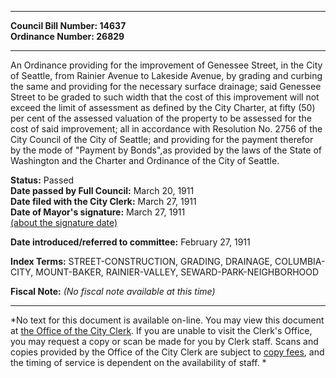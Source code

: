 * * * * *  
  
**Council Bill Number: [](#h0)[](#h2)14637**   
**Ordinance Number: 26829**  
  
* * * * *  
  
An Ordinance providing for the improvement of Genessee Street, in the City of Seattle, from Rainier Avenue to Lakeside Avenue, by grading and curbing the same and providing for the necessary surface drainage; said Genessee Street to be graded to such width that the cost of this improvement will not exceed the limit of assessment as defined by the City Charter, at fifty (50) per cent of the assessed valuation of the property to be assessed for the cost of said improvement; all in accordance with Resolution No. 2756 of the City Council of the City of Seattle; and providing for the payment therefor by the mode of "Payment by Bonds",as provided by the laws of the State of Washington and the Charter and Ordinance of the City of Seattle.  
  
**Status:** Passed   
**Date passed by Full Council:** March 20, 1911   
**Date filed with the City Clerk:** March 27, 1911   
**Date of Mayor's signature:** March 27, 1911   
[(about the signature date)](/~public/approvaldate.htm)   
  
  
**Date introduced/referred to committee:** February 27, 1911   
  
**Index Terms:** STREET-CONSTRUCTION, GRADING, DRAINAGE, COLUMBIA-CITY, MOUNT-BAKER, RAINIER-VALLEY, SEWARD-PARK-NEIGHBORHOOD  
  
**Fiscal Note:** *(No fiscal note available at this time)*  
  
* * * * *  
  
*No text for this document is available on-line. You may view this document at [the Office of the City Clerk](http://www.seattle.gov/leg/clerk/contactUs.htm). If you are unable to visit the Clerk's Office, you may request a copy or scan be made for you by Clerk staff. Scans and copies provided by the Office of the City Clerk are subject to [copy fees](http://clerk.seattle.gov/~public/clerkfees.htm), and the timing of service is dependent on the availability of staff. *  
  
  
